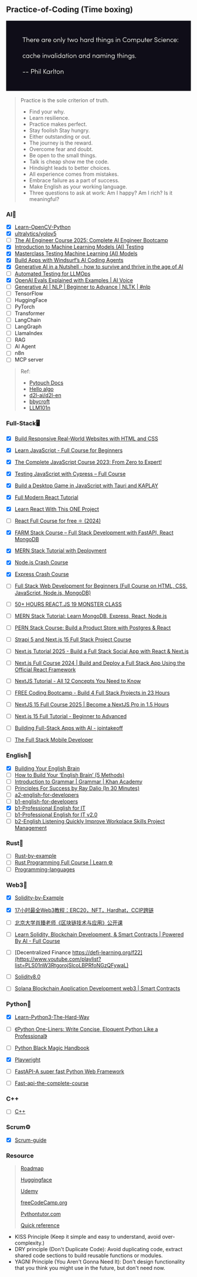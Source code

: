 ## Practice-of-Coding (Time boxing)

![Phil_Karlton](./image/README/Phil%20Karlton.jpg)


> Practice is the sole criterion of truth.
>
> - Find your why.
> - Learn resilience.
> - Practice makes perfect.
> - Stay foolish Stay hungry.
> - Either outstanding or out.
> - The journey is the reward.
> - Overcome fear and doubt.
> - Be open to the small things.
> - Talk is cheap show me the code.
> - Hindsight leads to better choices.
> - All experience comes from mistakes.
> - Embrace failure as a part of success.
> - Make English as your working language.
> - Three questions to ask at work: Am I happy? Am I rich? Is it meaningful?


### AI🤖
- [X] [Learn-OpenCV-Python](https://www.bilibili.com/video/BV16K411W7x9?vd_source=0d0e1622a8f0252f0b3d7fbc911fe6e9)
- [X] [ultralytics/yolov5](https://github.com/ultralytics/yolov5)
- [ ] [The AI Engineer Course 2025: Complete AI Engineer Bootcamp](https://www.bilibili.com/video/BV1LNALeiEp5/?spm_id_from=333.1387.homepage.video_card.click&vd_source=6e8bee86f4b9f15cf78dbd4146208095)
- [X] [Introduction to Machine Learning Models (AI) Testing](https://www.bilibili.com/video/BV1kMSTYsEt3?spm_id_from=333.788.player.switch&vd_source=6e8bee86f4b9f15cf78dbd4146208095&p=2)
- [X] [Masterclass Testing Machine Learning (AI) Models](https://www.bilibili.com/video/BV1SQruYWE8j/?spm_id_from=333.1387.search.video_card.click&vd_source=6e8bee86f4b9f15cf78dbd4146208095)
- [X] [Build Apps with Windsurf’s AI Coding Agents](https://learn.deeplearning.ai/courses/build-apps-with-windsurfs-ai-coding-agents/lesson/ym8if/introduction?utm_source=home&utm_medium=course-landing-page&utm_campaign=summary-cta-button)
- [X] [Generative AI in a Nutshell - how to survive and thrive in the age of AI](https://www.youtube.com/watch?v=2IK3DFHRFfw&t=51s)
- [ ] [Automated Testing for LLMOps](https://www.deeplearning.ai/short-courses/automated-testing-llmops/)
- [X] [OpenAI Evals Explained with Examples | AI Voice](https://www.youtube.com/watch?v=HLEZSo-6aTI)
- [ ] [Generative AI | NLP | Beginner to Advance | NLTK | #nlp](https://www.youtube.com/watch?v=6LvSJB91Sdg)
- [ ] TensorFlow
- [ ] HuggingFace
- [ ] PyTorch
- [ ] Transformer
- [ ] LangChain
- [ ] LangGraph
- [ ] LlamaIndex
- [ ] RAG
- [ ] AI Agent
- [ ] n8n
- [ ] MCP server
      
> Ref:
> - [Pytouch Docs](https://pytorch.org/docs/stable/index.html "https://pytorch.org/docs/stable/index.html")
> - [Hello algo](https://www.hello-algo.com/)
> - [d2l-ai/d2l-en](https://github.com/d2l-ai/d2l-en)
> - [bbycroft](https://bbycroft.net/)
> - [LLM101n](https://github.com/karpathy/LLM101n)

### Full-Stack🖥️
- [X] [Build Responsive Real-World Websites with HTML and CSS](https://www.bilibili.com/video/BV1A34y1e7wL/?spm_id_from=333.999.0.0)
- [X] [Learn JavaScript - Full Course for Beginners](https://www.youtube.com/watch?v=PkZNo7MFNFg&list=PLWKjhJtqVAbleDe3_ZA8h3AO2rXar-q2V)
- [X] [The Complete JavaScript Course 2023: From Zero to Expert!](https://www.bilibili.com/video/BV1vA4y197C7/?spm_id_from=333.999.0.0&vd_source=6e8bee86f4b9f15cf78dbd4146208095)
- [X] [Testing JavaScript with Cypress – Full Course](https://www.youtube.com/watch?v=u8vMu7viCm8)
- [X] [Build a Desktop Game in JavaScript with Tauri and KAPLAY](https://www.youtube.com/watch?v=mbljv1EkrRQ)
- [X] [Full Modern React Tutorial](https://www.youtube.com/playlist?list=PL4cUxeGkcC9gZD-Tvwfod2gaISzfRiP9d)
- [X] [Learn React With This ONE Project](https://www.youtube.com/watch?v=G6D9cBaLViA)
- [ ] [React Full Course for free ⚛️ (2024)](https://www.youtube.com/watch?v=CgkZ7MvWUAA)
- [X] [FARM Stack Course – Full Stack Development with FastAPI, React MongoDB](https://www.youtube.com/watch?v=PWG7NlUDVaA)
- [X] [MERN Stack Tutorial with Deployment](https://www.youtube.com/watch?v=O3BUHwfHf84)
- [X] [Node.js Crash Course](https://www.youtube.com/watch?v=fBNz5xF-Kx4)
- [X] [Express Crash Course](https://www.youtube.com/watch?v=CnH3kAXSrmU&t=628s)
- [ ] [Full Stack Web Development for Beginners (Full Course on HTML, CSS, JavaScript, Node.js, MongoDB)](https://www.youtube.com/watch?v=nu_pCVPKzTk&t=377s)
- [ ] [50+ HOURS REACT.JS 19 MONSTER CLASS](https://www.youtube.com/watch?v=M9O5AjEFzKw)
- [ ] [MERN Stack Tutorial: Learn MongoDB, Express, React, Node.js](https://www.youtube.com/watch?v=Jcs_2jNPgtE)
- [ ] [PERN Stack Course: Build a Product Store with Postgres & React](https://www.youtube.com/watch?v=lx3YJj0nJVk)
- [ ] [Strapi 5 and Next.js 15 Full Stack Project Course](https://www.youtube.com/watch?v=Q-cPtlYG1cY)
- [ ] [Next.js Tutorial 2025 - Build a Full Stack Social App with React & Next.js](https://www.youtube.com/watch?v=vUYopHWOURg)
- [ ] [Next.js Full Course 2024 | Build and Deploy a Full Stack App Using the Official React Framework](https://www.youtube.com/watch?v=wm5gMKuwSYk)
- [ ] [NextJS Tutorial - All 12 Concepts You Need to Know](https://www.youtube.com/watch?v=vwSlYG7hFk0)
- [ ] [FREE Coding Bootcamp - Build 4 Full Stack Projects in 23 Hours](https://www.youtube.com/watch?v=MDZC8VDZnV8)
- [ ] [NextJS 15 Full Course 2025 | Become a NextJS Pro in 1.5 Hours](https://www.youtube.com/watch?v=6jQdZcYY8OY)
- [ ] [Next.js 15 Full Tutorial - Beginner to Advanced](https://www.youtube.com/watch?v=k7o9R6eaSes&t=9870s)
- [ ] [Building Full-Stack Apps with AI - jointakeoff](https://www.bilibili.com/video/BV1uzDLYFEQm/?spm_id_from=333.1387.favlist.content.click&vd_source=6e8bee86f4b9f15cf78dbd4146208095)
- [ ] [The Full Stack Mobile Developer](https://www.bilibili.com/video/BV1tg4y1K7Lw/?spm_id_from=333.1387.favlist.content.click&vd_source=6e8bee86f4b9f15cf78dbd4146208095)
      

### English🗽

- [X] [Building Your English Brain](https://www.bilibili.com/video/BV1TD4y1q7u9?vd_source=0d0e1622a8f0252f0b3d7fbc911fe6e9)
- [ ] [How to Build Your ‘English Brain’ (5 Methods)](https://www.bilibili.com/video/BV14NANedEh6/?spm_id_from=333.1387.favlist.content.click&vd_source=6e8bee86f4b9f15cf78dbd4146208095)
- [ ] [Introduction to Grammar | Grammar | Khan Academy](https://www.youtube.com/watch?v=O-6q-siuMik&list=PL6CQ7apI_8PjSBN8BxukW5Z76k8lRMQEf)
- [ ] [Principles For Success by Ray Dalio (In 30 Minutes)](https://www.youtube.com/watch?reload=9&v=B9XGUpQZY38&SID=E0E5B3B442C06FC3D68CEB5B7EABD8F7)
- [ ] [a2-english-for-developers](https://www.freecodecamp.org/learn/a2-english-for-developers/)
- [ ] [b1-english-for-developers](https://www.freecodecamp.org/learn/b1-english-for-developers/)
- [X] [b1-Professional English for IT](https://www.bilibili.com/video/BV1984y1b7xK?p=11&vd_source=0d0e1622a8f0252f0b3d7fbc911fe6e9)
- [ ] [b1-Professional English for IT v2.0](https://www.bilibili.com/video/BV15Y4y1o7nF?vd_source=0d0e1622a8f0252f0b3d7fbc911fe6e9)
- [ ] [b2-English Listening Quickly Improve Workplace Skills Project Management](https://www.bilibili.com/video/BV184411M7Kr/?share_source=copy_web&vd_source=0d0e1622a8f0252f0b3d7fbc911fe6e9)

### Rust🦀

- [ ] [Rust-by-example](https://doc.rust-lang.org/rust-by-example/)
- [ ] [Rust Programming Full Course | Learn ⚙️](https://www.youtube.com/watch?v=rQ_J9WH6CGk&t=1304s)
- [ ] [Programming-languages](https://www.coursera.org/learn/programming-languages)

### Web3🫧

- [X] [Solidity-by-Example](https://solidity-by-example.org/mapping/)
- [X] [17小时最全Web3教程：ERC20，NFT，Hardhat，CCIP跨链](https://www.bilibili.com/video/BV1RFsfe5Ek5?vd_source=0d0e1622a8f0252f0b3d7fbc911fe6e9)
- [ ] [北京大学肖臻老师《区块链技术与应用》公开课](https://www.bilibili.com/video/BV1Vt411X7JF?p=2&vd_source=0d0e1622a8f0252f0b3d7fbc911fe6e9)
- [ ] [Learn Solidity, Blockchain Development, & Smart Contracts | Powered By AI - Full Course](https://www.youtube.com/watch?v=umepbfKp5rI)
- [ ] [Decentralized Finance https://defi-learning.org/f22](https://www.youtube.com/playlist?list=PLS01nW3RtgorojSlcoLBPRfoNGzQFywaL)
- [ ] [Solidity8.0](https://www.bilibili.com/video/BV1oZ4y1B7WS?vd_source=0d0e1622a8f0252f0b3d7fbc911fe6e9)
- [ ] [Solana Blockchain Application Development web3 | Smart Contracts](https://www.bilibili.com/video/BV1NJ4m187og/?share_source=copy_web&vd_source=0d0e1622a8f0252f0b3d7fbc911fe6e9)
      

### Python🐍

- [X] [Learn-Python3-The-Hard-Way](https://www.bookstack.cn/read/LearnPython3TheHardWay/spilt.1.learn-py3.md)
- [ ] [《Python One-Liners: Write Concise, Eloquent Python Like a Professional》](https://github.com/MackDing/practice-of-Rhythm/blob/master/Books/Python%E4%B8%80%E8%A1%8C%E6%B5%81%EF%BC%9A%E5%83%8F%E4%B8%93%E5%AE%B6%E4%B8%80%E6%A0%B7%E5%86%99%E4%BB%A3%E7%A0%81.pdf)
- [ ] [Python Black Magic Handbook](https://magic.iswbm.com/)
- [X] [Playwright](https://playwright.dev/docs/intro)
- [ ] [FastAPI-A super fast Python Web Framework](https://www.bilibili.com/video/BV1B14y1i7rP/?spm_id_from=333.337.search-card.all.click&vd_source=6e8bee86f4b9f15cf78dbd4146208095)
- [ ] [Fast-api-the-complete-course](https://www.bilibili.com/video/BV1jS421d7bL/?spm_id_from=333.788.recommend_more_video.3&vd_source=6e8bee86f4b9f15cf78dbd4146208095)


### C++

- [ ] [C++](https://www.youtube.com/watch?v=SfGuIVzE_Os&list=PLlrATfBNZ98dudnM48yfGUldqGD0S4FFb&index=5)
      

### Scrum⚙️

- [X] [Scrum-guide](https://scrumguides.org/scrum-guide.html)


### Resource

> [Roadmap](https://roadmap.sh/)
>
> [Huggingface](https://huggingface.co/)
>
> [Udemy](https://www.udemy.com/)
>
> [freeCodeCamp.org](https://coderadio.freecodecamp.org/)
>
> [Pythontutor.com](https://pythontutor.com/)
>
> [Quick reference](https://quickref.me/)

- KISS Principle (Keep it simple and easy to understand, avoid over-complexity.)
- DRY principle (Don't Duplicate Code): Avoid duplicating code, extract shared code sections to build reusable functions or modules.
- YAGNI Principle (You Aren't Gonna Need It): Don't design functionality that you think you might use in the future, but don't need now.
